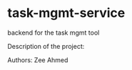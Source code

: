 # task-mgmt-service
backend for the task mgmt tool

Description of the project:


Authors:
Zee
Ahmed
